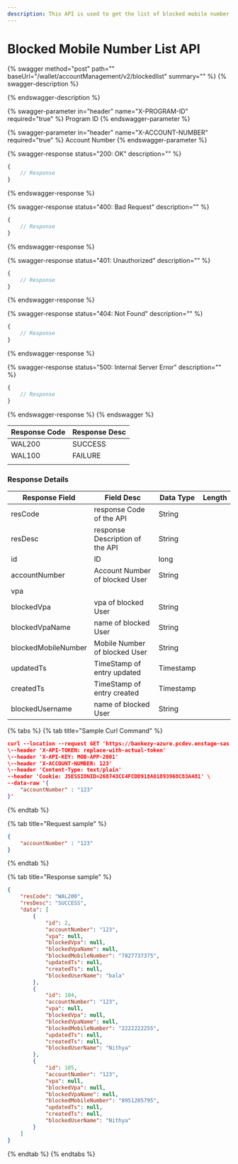 ```yaml
---
description: This API is used to get the list of blocked mobile number
---
```


# Blocked Mobile Number List API

{% swagger method="post" path="" baseUrl="<domain>/wallet/accountManagement/v2/blockedlist" summary="" %}
{% swagger-description %}

{% endswagger-description %}

{% swagger-parameter in="header" name="X-PROGRAM-ID" required="true" %}
Program ID 
{% endswagger-parameter %}

{% swagger-parameter in="header" name="X-ACCOUNT-NUMBER" required="true" %}
Account Number 
{% endswagger-parameter %}

{% swagger-response status="200: OK" description="" %}
```javascript
{
    // Response
}
```
{% endswagger-response %}

{% swagger-response status="400: Bad Request" description="" %}
```javascript
{
    // Response
}
```
{% endswagger-response %}

{% swagger-response status="401: Unauthorized" description="" %}
```javascript
{
    // Response
}
```
{% endswagger-response %}

{% swagger-response status="404: Not Found" description="" %}
```javascript
{
    // Response
}
```
{% endswagger-response %}

{% swagger-response status="500: Internal Server Error" description="" %}
```javascript
{
    // Response
}
```
{% endswagger-response %}
{% endswagger %}

| Response Code | Response Desc |
| ------------- | ------------- |
| WAL200        | SUCCESS       |
| WAL100        | FAILURE       |
|               |               |

### Response Details

<table><thead><tr><th>Response Field</th><th width="143">Field Desc</th><th>Data Type</th><th>Length</th></tr></thead><tbody><tr><td>resCode</td><td>response Code of the API</td><td>String</td><td></td></tr><tr><td>resDesc</td><td>response Description of the API</td><td>String</td><td></td></tr><tr><td>id</td><td>ID</td><td>long</td><td></td></tr><tr><td>accountNumber</td><td>Account Number of blocked User</td><td>String</td><td></td></tr><tr><td>vpa</td><td></td><td></td><td></td></tr><tr><td>blockedVpa</td><td>vpa of blocked User</td><td>String</td><td></td></tr><tr><td>blockedVpaName</td><td>name of blocked User</td><td>String</td><td></td></tr><tr><td>blockedMobileNumber</td><td>Mobile Number of blocked User</td><td>String</td><td></td></tr><tr><td>updatedTs</td><td>TimeStamp of entry updated</td><td>Timestamp</td><td></td></tr><tr><td>createdTs</td><td>TimeStamp of entry created</td><td>Timestamp</td><td></td></tr><tr><td>blockedUsername</td><td>name of blocked User</td><td>String</td><td></td></tr></tbody></table>

{% tabs %}
{% tab title="Sample  Curl Command" %}
```json
curl --location --request GET 'https://bankezy-azure.pcdev.enstage-sas.com/wallet/accountManagement/v1/blockedlist' \
\--header 'X-API-TOKEN: replace-with-actual-token'
\--header 'X-API-KEY: MOB-APP-2001'
\--header 'X-ACCOUNT-NUMBER: 123'
\--header 'Content-Type: text/plain'
--header 'Cookie: JSESSIONID=268743CC4FCDD918A01893968C83A481' \
--data-raw '{
    "accountNumber" : "123"
}'
```
{% endtab %}

{% tab title="Request sample" %}
```json
{
    "accountNumber" : "123"
}
```
{% endtab %}

{% tab title="Response sample" %}
```json
{
    "resCode": "WAL200",
    "resDesc": "SUCCESS",
    "data": [
        {
            "id": 2,
            "accountNumber": "123",
            "vpa": null,
            "blockedVpa": null,
            "blockedVpaName": null,
            "blockedMobileNumber": "7827737375",
            "updatedTs": null,
            "createdTs": null,
            "blockedUserName": "bala"
        },
        {
            "id": 104,
            "accountNumber": "123",
            "vpa": null,
            "blockedVpa": null,
            "blockedVpaName": null,
            "blockedMobileNumber": "2222222255",
            "updatedTs": null,
            "createdTs": null,
            "blockedUserName": "Nithya"
        },
        {
            "id": 105,
            "accountNumber": "123",
            "vpa": null,
            "blockedVpa": null,
            "blockedVpaName": null,
            "blockedMobileNumber": "8951205795",
            "updatedTs": null,
            "createdTs": null,
            "blockedUserName": "Nithya"
        }
    ]
}
```
{% endtab %}
{% endtabs %}
